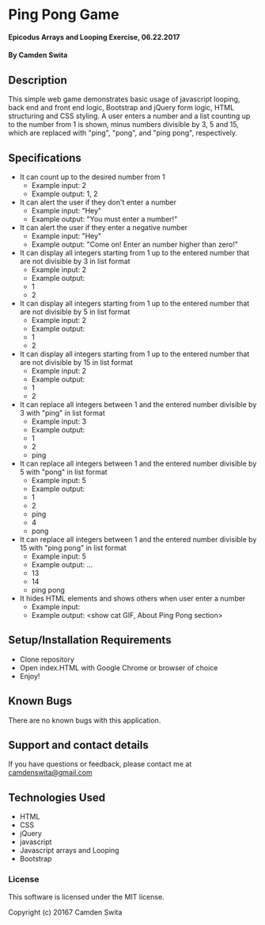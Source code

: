 # Ping Pong Game

#### Epicodus Arrays and Looping Exercise, 06.22.2017

#### By Camden Swita

## Description

This simple web game demonstrates basic usage of javascript looping, back end and front end logic, Bootstrap and jQuery form logic, HTML structuring and CSS styling. A user enters a number and a list counting up to the number from 1 is shown, minus numbers divisible by 3, 5 and 15, which are replaced with "ping", "pong", and "ping pong", respectively.

## Specifications

* It can count up to the desired number from 1
  * Example input: 2
  * Example output: 1, 2
* It can alert the user if they don't enter a number
  * Example input: "Hey"
  * Example output: "You must enter a number!"
* It can alert the user if they enter a negative number
  * Example input: "Hey"
  * Example output: "Come on! Enter an number higher than zero!"
* It can display all integers starting from 1 up to the entered number that are not divisible by 3 in list format
  * Example input: 2
  * Example output: <li>1</li><li>2</li>
* It can display all integers starting from 1 up to the entered number that are not divisible by 5 in list format
  * Example input: 2
  * Example output: <li>1</li><li>2</li>
* It can display all integers starting from 1 up to the entered number that are not divisible by 15 in list format
  * Example input: 2
  * Example output: <li>1</li><li>2</li>
* It can replace all integers between 1 and the entered number divisible by 3 with "ping" in list format
  * Example input: 3
  * Example output: <li>1</li><li>2</li><li>ping</li>
* It can replace all integers between 1 and the entered number divisible by 5 with "pong" in list format
  * Example input: 5
  * Example output: <li>1</li><li>2</li><li>ping</li><li>4</li><li>pong</li>
* It can replace all integers between 1 and the entered number divisible by 15 with "ping pong" in list format
  * Example input: 5
  * Example output: ...<li>13</li><li>14</li><li>ping pong</li>
* It hides HTML elements and shows others when user enter a number
  * Example input: <submit>
  * Example output: <show cat GIF, About Ping Pong section> <hide paddle GIF>

## Setup/Installation Requirements

* Clone repository
* Open index.HTML with Google Chrome or browser of choice
* Enjoy!

## Known Bugs

There are no known bugs with this application.

## Support and contact details

If you have questions or feedback, please contact me at [camdenswita@gmail.com](mailto:camdenswita@gmail.com)

## Technologies Used

* HTML
* CSS
* jQuery
* javascript
* Javascript arrays and Looping
* Bootstrap

### License

This software is licensed under the MIT license.

Copyright (c) 20167 Camden Swita
